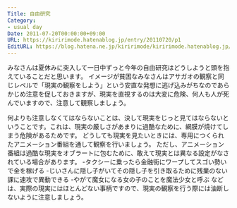 ```yaml
---
Title: 自由研究
Category:
- usual day
Date: 2011-07-20T00:00:00+09:00
URL: https://kiririmode.hatenablog.jp/entry/20110720/p1
EditURL: https://blog.hatena.ne.jp/kiririmode/kiririmode.hatenablog.jp/atom/entry/8454420450078210984
---
```



みなさんは夏休みに突入して一日中ずっと今年の自由研究はどうしようと頭を抱えていることだと思います。
イメージが貧困なみなさんはアサガオの観察と同じレベルで「現実の観察をしよう」という安直な発想に逃げ込みがちなのであらかじめ注意を促しておきますが、現実を直視するのは大変に危険、何人も人が死んでいますので、注意して観察しましょう。

何よりも注意しなくてはならないことは、決して現実をじっと見てはならないということです。これは、現実の厳しさがあまりに過酷なために、網膜が焼けてしまう危険があるためです。
どうしても現実を見たいときには、専用につくられたアニメーション番組を通して観察を行いましょう。
ただし、アニメーション番組は過酷な現実をオブラートに包むために、敢えて現実とは異なる設定がなされている場合があります。
-タクシーに乗ったら金融街にワープしてスゴい勢いで金を稼げる
-じいさんに隠し子がいてその隠し子を引き取るために残業のない課に速攻で異動できる
-やがて魔女になる女の子のことを魔法少女と呼ぶ
などは、実際の現実にはほとんどない事柄ですので、現実の観察を行う際には油断しないように注意しましょう。
